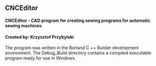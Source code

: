 <h2>CNCEditor</h2>
<h4>CNCEditor - CAD program for creating sewing programs for automatic sewing machines.</h4>
<h4>Created by: Krzysztof Przybylski</h4>
The program was written in the Borland C ++ Builder development environment.
The Debug_Build directory contains a compiled executable program ready for use in Windows.
